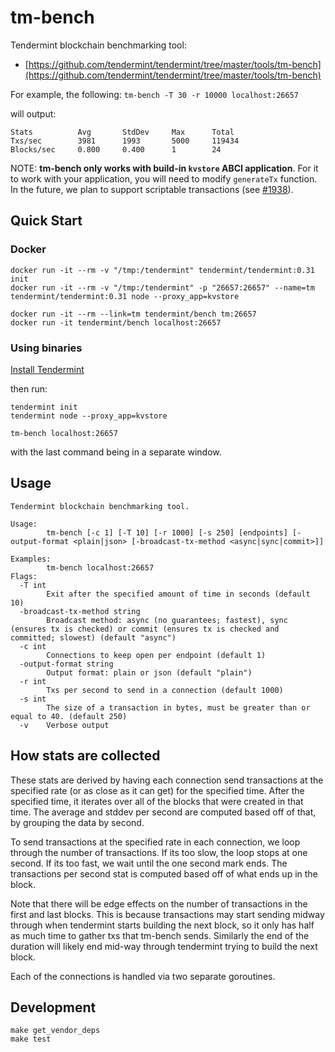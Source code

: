 # tm-bench

Tendermint blockchain benchmarking tool:

- [https://github.com/tendermint/tendermint/tree/master/tools/tm-bench](https://github.com/tendermint/tendermint/tree/master/tools/tm-bench)

For example, the following: `tm-bench -T 30 -r 10000 localhost:26657`

will output:

```
Stats          Avg       StdDev     Max      Total
Txs/sec        3981      1993       5000     119434
Blocks/sec     0.800     0.400      1        24
```

NOTE: **tm-bench only works with build-in `kvstore` ABCI application**. For it
to work with your application, you will need to modify `generateTx` function.
In the future, we plan to support scriptable transactions (see
[\#1938](https://github.com/tendermint/tendermint/issues/1938)).

## Quick Start

### Docker

```
docker run -it --rm -v "/tmp:/tendermint" tendermint/tendermint:0.31 init
docker run -it --rm -v "/tmp:/tendermint" -p "26657:26657" --name=tm tendermint/tendermint:0.31 node --proxy_app=kvstore

docker run -it --rm --link=tm tendermint/bench tm:26657
docker run -it tendermint/bench localhost:26657
```

### Using binaries

[Install Tendermint](https://github.com/tendermint/tendermint#install)

then run:

```
tendermint init
tendermint node --proxy_app=kvstore

tm-bench localhost:26657
```

with the last command being in a separate window.

## Usage

```
Tendermint blockchain benchmarking tool.

Usage:
        tm-bench [-c 1] [-T 10] [-r 1000] [-s 250] [endpoints] [-output-format <plain|json> [-broadcast-tx-method <async|sync|commit>]]

Examples:
        tm-bench localhost:26657
Flags:
  -T int
        Exit after the specified amount of time in seconds (default 10)
  -broadcast-tx-method string
        Broadcast method: async (no guarantees; fastest), sync (ensures tx is checked) or commit (ensures tx is checked and committed; slowest) (default "async")
  -c int
        Connections to keep open per endpoint (default 1)
  -output-format string
        Output format: plain or json (default "plain")
  -r int
        Txs per second to send in a connection (default 1000)
  -s int
        The size of a transaction in bytes, must be greater than or equal to 40. (default 250)
  -v    Verbose output
```

## How stats are collected

These stats are derived by having each connection send transactions at the
specified rate (or as close as it can get) for the specified time.
After the specified time, it iterates over all of the blocks that were created
in that time.
The average and stddev per second are computed based off of that, by
grouping the data by second.

To send transactions at the specified rate in each connection, we loop
through the number of transactions.
If its too slow, the loop stops at one second.
If its too fast, we wait until the one second mark ends.
The transactions per second stat is computed based off of what ends up in the
block.

Note that there will be edge effects on the number of transactions in the first
and last blocks.
This is because transactions may start sending midway through when tendermint
starts building the next block, so it only has half as much time to gather txs
that tm-bench sends.
Similarly the end of the duration will likely end mid-way through tendermint
trying to build the next block.

Each of the connections is handled via two separate goroutines.

## Development

```
make get_vendor_deps
make test
```
